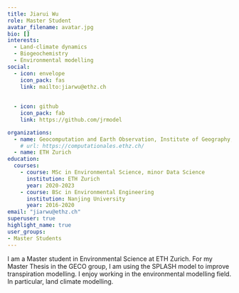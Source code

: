 ```yaml
---
title: Jiarui Wu
role: Master Student
avatar_filename: avatar.jpg
bio: []
interests:
  - Land-climate dynamics
  - Biogeochemistry
  - Environmental modelling
social:
  - icon: envelope
    icon_pack: fas
    link: mailto:jiarwu@ethz.ch
 
    
  - icon: github
    icon_pack: fab
    link: https://github.com/jrmodel

organizations:
  - name: Geocomputation and Earth Observation, Institute of Geography, University of Bern
    # url: https://computationales.ethz.ch/
  - name: ETH Zurich
education:
  courses:
    - course: MSc in Environmental Science, minor Data Science
      institution: ETH Zurich
      year: 2020-2023
    - course: BSc in Environmental Engineering
      institution: Nanjing University
      year: 2016-2020
email: "jiarwu@ethz.ch"
superuser: true
highlight_name: true
user_groups:
- Master Students
---
```


I am a Master student in Environmental Science at ETH Zurich. For my Master Thesis in the GECO group, I am using the SPLASH model to improve transpiration modelling. I enjoy working in the environmental modelling field. In particular, land climate modelling.


<!-- {{< icon name="download" pack="fas" >}} Download my {{< staticref "files/cv.pdf" "newtab" >}}CV{{< /staticref >}}. -->
